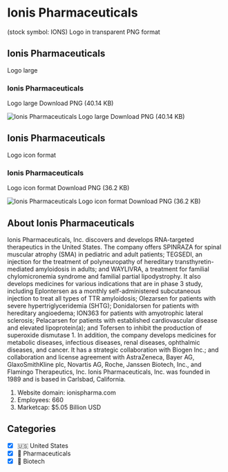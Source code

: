 # Ionis Pharmaceuticals
 (stock symbol: IONS) Logo in transparent PNG format

## Ionis Pharmaceuticals
 Logo large

### Ionis Pharmaceuticals
 Logo large Download PNG (40.14 KB)

![Ionis Pharmaceuticals
 Logo large Download PNG (40.14 KB)](/img/orig/IONS_BIG-31183a57.png)

## Ionis Pharmaceuticals
 Logo icon format

### Ionis Pharmaceuticals
 Logo icon format Download PNG (36.2 KB)

![Ionis Pharmaceuticals
 Logo icon format Download PNG (36.2 KB)](/img/orig/IONS-8eb0f3d4.png)

## About Ionis Pharmaceuticals


Ionis Pharmaceuticals, Inc. discovers and develops RNA-targeted therapeutics in the United States. The company offers SPINRAZA for spinal muscular atrophy (SMA) in pediatric and adult patients; TEGSEDI, an injection for the treatment of polyneuropathy of hereditary transthyretin-mediated amyloidosis in adults; and WAYLIVRA, a treatment for familial chylomicronemia syndrome and familial partial lipodystrophy. It also develops medicines for various indications that are in phase 3 study, including Eplontersen as a monthly self-administered subcutaneous injection to treat all types of TTR amyloidosis; Olezarsen for patients with severe hypertriglyceridemia (SHTG); Donidalorsen for patients with hereditary angioedema; ION363 for patients with amyotrophic lateral sclerosis; Pelacarsen for patients with established cardiovascular disease and elevated lipoprotein(a); and Tofersen to inhibit the production of superoxide dismutase 1. In addition, the company develops medicines for metabolic diseases, infectious diseases, renal diseases, ophthalmic diseases, and cancer. It has a strategic collaboration with Biogen Inc.; and collaboration and license agreement with AstraZeneca, Bayer AG, GlaxoSmithKline plc, Novartis AG, Roche, Janssen Biotech, Inc., and Flamingo Therapeutics, Inc. Ionis Pharmaceuticals, Inc. was founded in 1989 and is based in Carlsbad, California.

1. Website domain: ionispharma.com
2. Employees: 660
3. Marketcap: $5.05 Billion USD


## Categories
- [x] 🇺🇸 United States
- [x] 💊 Pharmaceuticals
- [x] 🧬 Biotech
